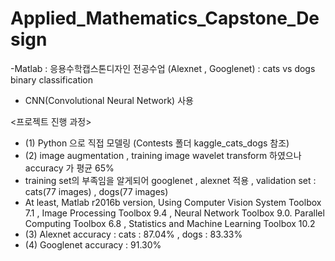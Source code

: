 # Applied_Mathematics_Capstone_Design


-Matlab : 응용수학캡스톤디자인 전공수업 (Alexnet , Googlenet) : cats vs dogs binary classification 
- CNN(Convolutional Neural Network) 사용

 <프로젝트 진행 과정>
 - (1) Python 으로 직접 모델링 (Contests 폴더 kaggle_cats_dogs 참조)
 - (2) image augmentation , training image wavelet transform 하였으나 accuracy 가 평균 65%
 - training set의 부족임을 알게되어 googlenet , alexnet 적용 , validation set : cats(77 images) , dogs(77 images)
 - At least, Matlab r2016b version, Using Computer Vision System Toolbox 7.1 , Image Processing Toolbox 9.4 , Neural Network Toolbox 9.0. Parallel Computing Toolbox 6.8 , Statistics and Machine Learning Toolbox 10.2
 - (3) Alexnet accuracy : cats : 87.04% , dogs : 83.33%
 - (4) Googlenet accuracy : 91.30%
